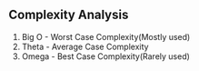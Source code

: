 ## Complexity Analysis

1. Big O - Worst Case Complexity(Mostly used)
2. Theta - Average Case Complexity
3. Omega - Best Case Complexity(Rarely used)